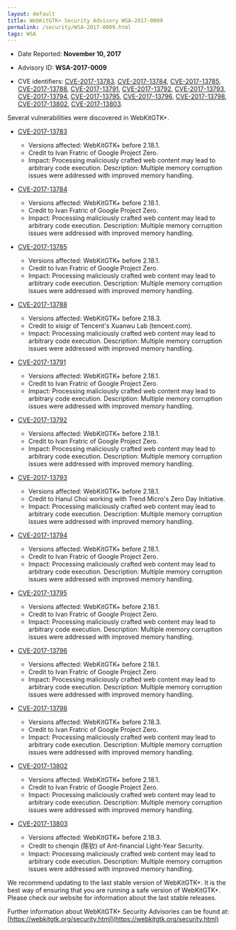 ```yaml
---
layout: default
title: WebKitGTK+ Security Advisory WSA-2017-0009
permalink: /security/WSA-2017-0009.html
tags: WSA
---
```


* Date Reported: **November 10, 2017**

* Advisory ID: **WSA-2017-0009**

* CVE identifiers: [CVE-2017-13783](#CVE-2017-13783), [CVE-2017-13784](#CVE-2017-13784),
  [CVE-2017-13785](#CVE-2017-13785), [CVE-2017-13788](#CVE-2017-13788),
  [CVE-2017-13791](#CVE-2017-13791), [CVE-2017-13792](#CVE-2017-13792),
  [CVE-2017-13793](#CVE-2017-13793), [CVE-2017-13794](#CVE-2017-13794),
  [CVE-2017-13795](#CVE-2017-13795), [CVE-2017-13796](#CVE-2017-13796),
  [CVE-2017-13798](#CVE-2017-13798), [CVE-2017-13802](#CVE-2017-13802),
  [CVE-2017-13803](#CVE-2017-13803).


Several vulnerabilities were discovered in WebKitGTK+.

* <a name="CVE-2017-13783" href="https://cve.mitre.org/cgi-bin/cvename.cgi?name=CVE-2017-13783">CVE-2017-13783</a>
  * Versions affected: WebKitGTK+ before 2.18.1.
  * Credit to Ivan Fratric of Google Project Zero.
  * Impact: Processing maliciously crafted web content may lead to
    arbitrary code execution. Description: Multiple memory corruption
    issues were addressed with improved memory handling.

* <a name="CVE-2017-13784" href="https://cve.mitre.org/cgi-bin/cvename.cgi?name=CVE-2017-13784">CVE-2017-13784</a>
  * Versions affected: WebKitGTK+ before 2.18.1.
  * Credit to Ivan Fratric of Google Project Zero.
  * Impact: Processing maliciously crafted web content may lead to
    arbitrary code execution. Description: Multiple memory corruption
    issues were addressed with improved memory handling.

* <a name="CVE-2017-13785" href="https://cve.mitre.org/cgi-bin/cvename.cgi?name=CVE-2017-13785">CVE-2017-13785</a>
  * Versions affected: WebKitGTK+ before 2.18.1.
  * Credit to Ivan Fratric of Google Project Zero.
  * Impact: Processing maliciously crafted web content may lead to
    arbitrary code execution. Description: Multiple memory corruption
    issues were addressed with improved memory handling.

* <a name="CVE-2017-13788" href="https://cve.mitre.org/cgi-bin/cvename.cgi?name=CVE-2017-13788">CVE-2017-13788</a>
  * Versions affected: WebKitGTK+ before 2.18.3.
  * Credit to xisigr of Tencent's Xuanwu Lab (tencent.com).
  * Impact: Processing maliciously crafted web content may lead to
    arbitrary code execution. Description: Multiple memory corruption
    issues were addressed with improved memory handling.

* <a name="CVE-2017-13791" href="https://cve.mitre.org/cgi-bin/cvename.cgi?name=CVE-2017-13791">CVE-2017-13791</a>
  * Versions affected: WebKitGTK+ before 2.18.1.
  * Credit to Ivan Fratric of Google Project Zero.
  * Impact: Processing maliciously crafted web content may lead to
    arbitrary code execution. Description: Multiple memory corruption
    issues were addressed with improved memory handling.

* <a name="CVE-2017-13792" href="https://cve.mitre.org/cgi-bin/cvename.cgi?name=CVE-2017-13792">CVE-2017-13792</a>
  * Versions affected: WebKitGTK+ before 2.18.1.
  * Credit to Ivan Fratric of Google Project Zero.
  * Impact: Processing maliciously crafted web content may lead to
    arbitrary code execution. Description: Multiple memory corruption
    issues were addressed with improved memory handling.

* <a name="CVE-2017-13793" href="https://cve.mitre.org/cgi-bin/cvename.cgi?name=CVE-2017-13793">CVE-2017-13793</a>
  * Versions affected: WebKitGTK+ before 2.18.1.
  * Credit to Hanul Choi working with Trend Micro's Zero Day Initiative.
  * Impact: Processing maliciously crafted web content may lead to
    arbitrary code execution. Description: Multiple memory corruption
    issues were addressed with improved memory handling.

* <a name="CVE-2017-13794" href="https://cve.mitre.org/cgi-bin/cvename.cgi?name=CVE-2017-13794">CVE-2017-13794</a>
  * Versions affected: WebKitGTK+ before 2.18.1.
  * Credit to Ivan Fratric of Google Project Zero.
  * Impact: Processing maliciously crafted web content may lead to
    arbitrary code execution. Description: Multiple memory corruption
    issues were addressed with improved memory handling.

* <a name="CVE-2017-13795" href="https://cve.mitre.org/cgi-bin/cvename.cgi?name=CVE-2017-13795">CVE-2017-13795</a>
  * Versions affected: WebKitGTK+ before 2.18.1.
  * Credit to Ivan Fratric of Google Project Zero.
  * Impact: Processing maliciously crafted web content may lead to
    arbitrary code execution. Description: Multiple memory corruption
    issues were addressed with improved memory handling.

* <a name="CVE-2017-13796" href="https://cve.mitre.org/cgi-bin/cvename.cgi?name=CVE-2017-13796">CVE-2017-13796</a>
  * Versions affected: WebKitGTK+ before 2.18.1.
  * Credit to Ivan Fratric of Google Project Zero.
  * Impact: Processing maliciously crafted web content may lead to
    arbitrary code execution. Description: Multiple memory corruption
    issues were addressed with improved memory handling.

* <a name="CVE-2017-13798" href="https://cve.mitre.org/cgi-bin/cvename.cgi?name=CVE-2017-13798">CVE-2017-13798</a>
  * Versions affected: WebKitGTK+ before 2.18.3.
  * Credit to Ivan Fratric of Google Project Zero.
  * Impact: Processing maliciously crafted web content may lead to
    arbitrary code execution. Description: Multiple memory corruption
    issues were addressed with improved memory handling.

* <a name="CVE-2017-13802" href="https://cve.mitre.org/cgi-bin/cvename.cgi?name=CVE-2017-13802">CVE-2017-13802</a>
  * Versions affected: WebKitGTK+ before 2.18.1.
  * Credit to Ivan Fratric of Google Project Zero.
  * Impact: Processing maliciously crafted web content may lead to
    arbitrary code execution. Description: Multiple memory corruption
    issues were addressed with improved memory handling.

* <a name="CVE-2017-13803" href="https://cve.mitre.org/cgi-bin/cvename.cgi?name=CVE-2017-13803">CVE-2017-13803</a>
  * Versions affected: WebKitGTK+ before 2.18.3.
  * Credit to chenqin (陈钦) of Ant-financial Light-Year Security.
  * Impact: Processing maliciously crafted web content may lead to
    arbitrary code execution. Description: Multiple memory corruption
    issues were addressed with improved memory handling.


We recommend updating to the last stable version of WebKitGTK+. It is
the best way of ensuring that you are running a safe version of
WebKitGTK+. Please check our website for information about the last
stable releases.

Further information about WebKitGTK+ Security Advisories can be found at:
[https://webkitgtk.org/security.html](https://webkitgtk.org/security.html)
